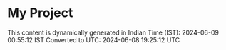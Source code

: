 # My Project

This content is dynamically generated in Indian Time (IST): 2024-06-09 00:55:12 IST
Converted to UTC: 2024-06-08 19:25:12 UTC
